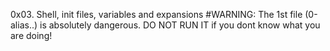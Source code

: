 0x03. Shell, init files, variables and expansions
#WARNING: The 1st file (0-alias..) is absolutely dangerous. DO NOT RUN IT if you dont know what you are doing!

